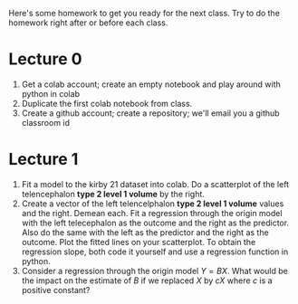 Here's some homework to get you ready for the next class. Try to do the homework right after or before each class.

# Lecture 0

1. Get a colab account; create an empty notebook and play around with python in colab
2. Duplicate the first colab notebook from class.
3. Create a github account; create a repository; we'll email you a github classroom id

# Lecture 1

1. Fit a model to the kirby 21 dataset into colab. Do a scatterplot of the left telencephalon **type 2 level 1 volume** by the right.
2. Create a vector of the left telencelphalon **type 2 level 1 volume** values and the right. Demean each. Fit a regression through the origin model with the left telecephalon as the outcome and the right as the predictor. Also do the same with the left as the predictor and the right as the outcome. Plot the fitted lines on your scatterplot. To obtain the regression slope, both code it yourself and use a regression function in python.
3. Consider a regression through the origin model $Y=BX$. What would be the impact on the estimate of $B$ if we replaced $X$ by $cX$ where $c$ is a positive constant?

